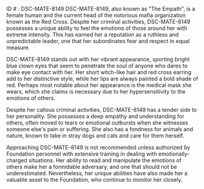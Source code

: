 ID # : DSC-MATE-8149
DSC-MATE-8149, also known as "The Empath", is a female human and the current head of the notorious mafia organization known as the Red Cross. Despite her criminal activities, DSC-MATE-8149 possesses a unique ability to feel the emotions of those around her with extreme intensity. This has earned her a reputation as a ruthless and unpredictable leader, one that her subordinates fear and respect in equal measure.

DSC-MATE-8149 stands out with her vibrant appearance, sporting bright blue clown eyes that seem to penetrate the soul of anyone who dares to make eye contact with her. Her short witch-like hair and red cross earring add to her distinctive style, while her lips are always painted a bold shade of red. Perhaps most notable about her appearance is the medical mask she wears, which she claims is necessary due to her hypersensitivity to the emotions of others.

Despite her callous criminal activities, DSC-MATE-8149 has a tender side to her personality. She possesses a deep empathy and understanding for others, often moved to tears or emotional outbursts when she witnesses someone else's pain or suffering. She also has a fondness for animals and nature, known to take in stray dogs and cats and care for them herself.

Approaching DSC-MATE-8149 is not recommended unless authorized by Foundation personnel with extensive training in dealing with emotionally-charged situations. Her ability to read and manipulate the emotions of others make her a formidable adversary, and one that should not be underestimated. Nevertheless, her unique abilities have also made her a valuable asset to the Foundation, who continue to monitor her closely.
